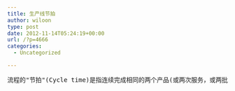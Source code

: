 ```yaml
---
title: 生产线节拍
author: wiloon
type: post
date: 2012-11-14T05:24:19+00:00
url: /?p=4666
categories:
  - Uncategorized

---
```

<pre id="content-482055513" data-accusearea="aContent">流程的"节拍"(Cycle time)是指连续完成相同的两个产品(或两次服务，或两批产品)之间的间隔时间。换句话说，即指完成一个产品所需的平均时间。节拍通常只是用于定义一个流程中某一具体工序或环节的单位产出时间。如果产品必须是成批制作的，则节拍指两批产品之间的间隔时间。在流程设计中，如果预先给定了一个流程每天(或其它单位时间段)必须的产出，首先需要考虑的是流程的节拍。   在机械加工生产线的设计中，节拍是设计的一个很重要的因素。生产节拍的平衡很重要。生产节拍的公式为   t=60Tβ/N   式中t为生产节拍，T为一年基本工时，一般规定，按一班制工时为2360h/年，按两班制工时为4650h/年；β为复杂系数，一般取为0.65-0.85；N为生产线加工工件的年生产纲领。   机械加工生产线的主要分类有：单一产品固定节拍生产线、单一产品非固定节拍生产线、成组产品可调节生产线、柔性制造生产线。